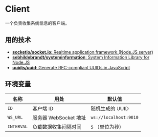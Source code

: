 # Client

一个负责收集系统信息的客户端。

## 用的技术

- [**socketio/socket.io**: Realtime application framework (Node.JS server)](https://github.com/socketio/socket.io)
- [**sebhildebrandt/systeminformation**: System Information Library for Node.JS](https://github.com/sebhildebrandt/systeminformation)
- [**uuidjs/uuid**: Generate RFC-compliant UUIDs in JavaScript](https://github.com/uuidjs/uuid)

## 环境变量

| 名称       | 用处                  | 默认值                |
| ---------- | --------------------- | --------------------- |
| `ID`       | 客户端 ID             | 随机生成的 UUID       |
| `WS_URL`   | 服务器 WebSocket 地址 | `ws://localhost:9010` |
| `INTERVAL` | 负载数据收集间隔时间  | `5` （单位为秒）      |